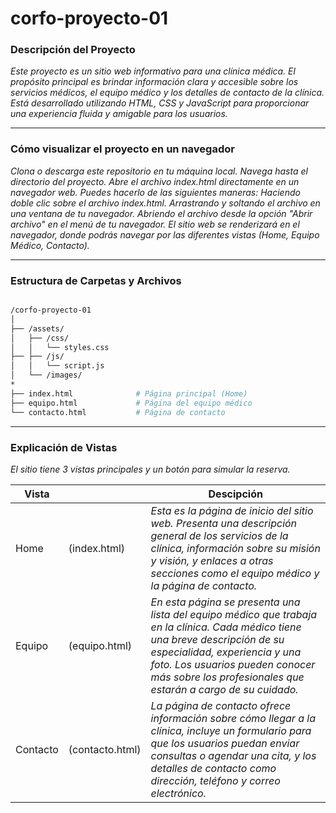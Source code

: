 # corfo-proyecto-01

### Descripción del Proyecto
*Este proyecto es un sitio web informativo para una clínica médica. El propósito principal es brindar información clara y accesible sobre los servicios médicos, el equipo médico y los detalles de contacto de la clínica. Está desarrollado utilizando HTML, CSS y JavaScript para proporcionar una experiencia fluida y amigable para los usuarios.*

---

### Cómo visualizar el proyecto en un navegador
*Clona o descarga este repositorio en tu máquina local.
Navega hasta el directorio del proyecto.
Abre el archivo index.html directamente en un navegador web. Puedes hacerlo de las siguientes maneras:
Haciendo doble clic sobre el archivo index.html.
Arrastrando y soltando el archivo en una ventana de tu navegador.
Abriendo el archivo desde la opción "Abrir archivo" en el menú de tu navegador.
El sitio web se renderizará en el navegador, donde podrás navegar por las diferentes vistas (Home, Equipo Médico, Contacto).*

---

### Estructura de Carpetas y Archivos
```bash

/corfo-proyecto-01
│
├── /assets/
│   ├── /css/
│   │   └── styles.css    
├── ├── /js/
│   │   └── script.js
│   └── /images/         
*
├── index.html              # Página principal (Home)
├── equipo.html             # Página del equipo médico
└── contacto.html           # Página de contacto

```

---







### Explicación de Vistas

*El sitio tiene 3 vistas principales y un botón para simular la reserva.*

| Vista | | Descipción |
|--------------|--------------|--------------|
| Home     | (index.html)    | *Esta es la página de inicio del sitio web. Presenta una descripción general de los servicios de la clínica, información sobre su misión y visión, y enlaces a otras secciones como el equipo médico y la página de contacto.*|
| Equipo       | (equipo.html)    | *En esta página se presenta una lista del equipo médico que trabaja en la clínica. Cada médico tiene una breve descripción de su especialidad, experiencia y una foto. Los usuarios pueden conocer más sobre los profesionales que estarán a cargo de su cuidado.* |
| Contacto       | (contacto.html)   | *La página de contacto ofrece información sobre cómo llegar a la clínica, incluye un formulario para que los usuarios puedan enviar consultas o agendar una cita, y los detalles de contacto como dirección, teléfono y correo electrónico.* |